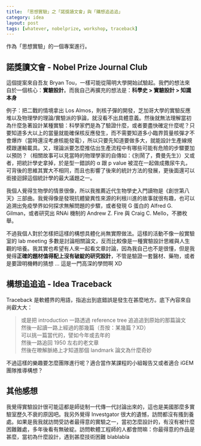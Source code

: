 ```yaml
---
title: 「思想實驗」之「諾獎讀文會」與「購想追追追」
category: idea
layout: post
tags: [whatever, nobelprize, workshop, traceback]
---
```

作為「思想實驗」的一個專案進行。

## 諾獎讀文會 - Nobel Prize Journal Club
這個提案來自吾友 Bryan Tou，一樣可能從陽明大學開始試驗起。我們的想法來自於一個核心：**實驗設計**。而我自己再擴充的想法是：**科學史 > 實驗設計 > 知識本身**

例子：把二戰的情境拿出 Los Almos，則核子彈的開發，芝加哥大學的實驗反應堆以及物理學的理論/實驗派的爭論，就沒看不出具體意義。然後就無法理解當初為什麼急著設計某種實驗：科學家們是為了驗證什麼，或者要盡快確定什麼呢？只要知道多大以上的當量就能確保核反應發生，而不需要知道多小臨界質量核彈才不會爆炸（當時還沒考慮核能發電），所以只要先知道要做多大，就能設計生產線規模跟運輸載具。又，理論派要怎麼推估出生產流程中有哪些可能有危險的步驟要加以預防？（相關故事可以見當時的物理學家的自傳如：《別鬧了，費曼先生》）又或者，把統計學史拿掉，於是型一錯誤的 α 跟 p value 被混在一起做成撒尿牛丸，可背後的思維其實大不相同，而且也影響了後來的統計方法的發展，更後面還可以銜接迴歸這個統計學的最大議題之一。

我個人覺得生物學的情景很像，所以我推薦近代生物學史入門讀物是《創世第八天》三部曲。我覺得像是發現抗體變異性來源的利根川進的故事就很有趣，也可以追溯出免疫學界如何探求無解問題的步驟，或者發現 G 蛋白的 Alfred G. Gilman，或者研究出 RNAi 機制的 Andrew Z. Fire 與 Craig C. Mello，不勝枚舉。

不過我個人對於怎樣把這樣的構想具體化尚無實際做法。這樣的活動不像一般實驗室的 lab meeting 多數是討論相關論文，反而比較像是一種實驗設計思維與人生觀的培養。我其實也希望有人來一起看文章討論，因為我自己也不是很懂，但是我覺得**正確的題材值得配上沒有破綻的研究設計**，不管是驗證一套醫材、藥物，或者是要證明機轉的猜想 ... 這是一門高深的學問啊 XD 

## 構想追追追 - Idea Traceback
Traceback 是軟體界的用語，指追出到底錯誤是發生在甚麼地方。底下內容來自尚叡大大：

> 或是把 introduction 一路透過 reference tree 追追追到原始的那篇論文    
  然後一起讀一路上經過的那幾篇（吾按：某幾篇？XD）    
  可以挑一篇當代的，譬如今年或去年的  
  然後一路追回 1950 左右的老文章  
  然後在暸解脈絡上才知道那個 landmark 論文為什麼奇妙  

不過這樣的樂趣要怎麼團隊進行呢？適合當作某課程的小組報告又或者適合 iGEM 團隊推導構想？
 
## 其他感想
我覺得實驗設計很可能這都是師徒制一代傳一代討論出來的，這也是美國那麼多實驗室歷久不衰的原因吧。我另外覺得 Investgator 很大的遺憾，訪問都沒有搔到養處。如果是我我就訪問受訪者最得意的實驗之一，當初怎麼設計的，有沒有被什麼困難難處，多年後看有無破綻。訪問軟體工程師的人都會問嘛：你最得意的作品是甚麼，當初為什麼設計，遇到甚麼技術困難 blablabla
